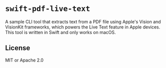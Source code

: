 # `swift-pdf-live-text`

A sample CLI tool that extracts text from a PDF file using Apple's Vision and VisionKit
frameworks, which powers the Live Text feature in Apple devices. This tool is written
in Swift and only works on macOS.

## License

MIT or Apache 2.0
